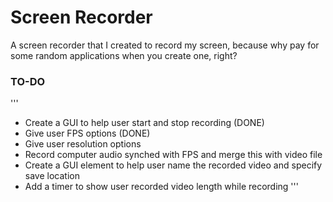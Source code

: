 # Screen Recorder
A screen recorder that I created to record my screen, because why pay for some random applications when you create one, right?

### TO-DO
'''
- Create a GUI to help user start and stop recording (DONE)
- Give user FPS options (DONE)
- Give user resolution options
- Record computer audio synched with FPS and merge this with video file
- Create a GUI element to help user name the recorded video and specify save location
- Add a timer to show user recorded video length while recording
'''